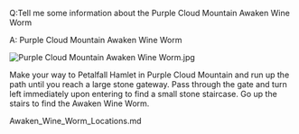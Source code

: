 Q:Tell me some information about the Purple Cloud Mountain Awaken Wine Worm

A:
Purple Cloud Mountain Awaken Wine Worm

![Purple Cloud Mountain Awaken Wine Worm.jpg](https://oyster.ignimgs.com/mediawiki/apis.ign.com/black-myth-wukong/7/73/Purple_Cloud_Mountain_Awaken_Wine_Worm.jpg)

Make your way to Petalfall Hamlet in Purple Cloud Mountain and run up the path until you reach a large stone gateway. Pass through the gate and turn left immediately upon entering to find a small stone staircase. Go up the stairs to find the Awaken Wine Worm. 

Awaken_Wine_Worm_Locations.md